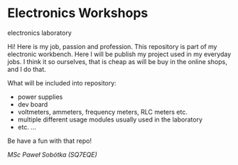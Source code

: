 # Electronics Workshops
electronics laboratory

Hi! Here is my job, passion and profession. This repository is part of my electronic workbench. Here I will be publish my project used in my everyday jobs. I think it so ourselves, that is cheap as will be buy in the online shops, and I do that.

What will be included into repository:

- power supplies
- dev board
- voltmeters, ammeters, frequency meters, RLC meters etc.
- multiple different usage modules usually used in the laboratory
- etc. ...

Be have a fun with that repo!

_MSc Paweł Sobótka (SQ7EQE)_
